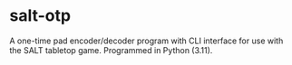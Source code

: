 # salt-otp
A one-time pad encoder/decoder program with CLI interface for use with the SALT tabletop game. Programmed in Python (3.11).